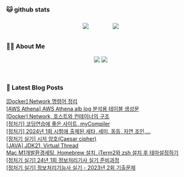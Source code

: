
###  🐱 github stats  

<div id="main" align="center">
    <img src="https://github-readme-stats.vercel.app/api?username=peterica&count_private=true&show_icons=true&theme=radical"
        style="height: auto; margin-left: 20px; margin-right: 20px; padding: 10px;"/>
    <img src="https://github-readme-stats.vercel.app/api/top-langs/?username=peterica&layout=compact"   
        style="height: auto; margin-left: 20px; margin-right: 20px; padding: 10px;"/>
</div>

###  💁‍♀️ About Me  
<p align="center">
    <a href="https://peterica.tistory.com/"><img src="https://img.shields.io/badge/Blog-FF5722?style=flat-square&logo=Blogger&logoColor=white"/></a>
    <a href="mailto:ilovefran.ofm@gmail.com"><img src="https://img.shields.io/badge/Gmail-d14836?style=flat-square&logo=Gmail&logoColor=white&link=ilovefran.ofm@gmail.com"/></a>
</p>

<br>

### 📕 Latest Blog Posts   

<a href ="https://peterica.tistory.com/647"> [Docker] Network 명령어 정리 </a> <br><a href ="https://peterica.tistory.com/161"> [AWS Athena] AWS Athena alb log 분석용 테이블 생성문 </a> <br><a href ="https://peterica.tistory.com/646"> [Docker] Network, 호스트와 컨테이너의 구조 </a> <br><a href ="https://peterica.tistory.com/644"> [정처기] 코딩연습에 좋은 사이트, myCompiler </a> <br><a href ="https://peterica.tistory.com/645"> [정처기] 2024년 1회 시험에 출제된 세타, 세미, 동등, 자연 조인,... </a> <br><a href ="https://peterica.tistory.com/643"> [정처기 실기] 시저 암호(Caesar cipher) </a> <br><a href ="https://peterica.tistory.com/642"> [JAVA] JDK21, Virtual Thread </a> <br><a href ="https://peterica.tistory.com/107"> Mac M1개발환경세팅, Homebrew 설치, iTerm2와 zsh 설치 후 테마설정하기 </a> <br><a href ="https://peterica.tistory.com/593"> [정처기 실기] 24년 1회 정보처리기사 실기 준비과정 </a> <br><a href ="https://peterica.tistory.com/630"> [정처기 실기] 정보처리기능사 실기 - 2023년 2회 기출문제 </a> <br>